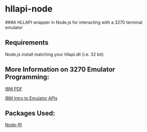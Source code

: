 hllapi-node
===========

###A HLLAPI wrapper in Node.js for interacting with a 3270 terminal emulator


Requirements
------------
Node.js install matching your hllapi.dll (i.e. 32 bit)


More Information on 3270 Emulator Programming:
----------------------------------------------
[IBM PDF](http://publib.boulder.ibm.com/infocenter/pcomhelp/v5r9/topic/com.ibm.pcomm.doc/books/pdf/emulator_programmingV58.pdf)

[IBM Intro to Emulator APIs](http://publib.boulder.ibm.com/infocenter/pcomhelp/v5r9/index.jsp?topic=/com.ibm.pcomm.doc/books/html/emulator_programming06.htm)


Packages Used:
--------------

[Node-ffi](https://github.com/rbranson/node-ffi)


